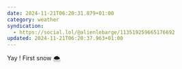 ```yaml
---
date: 2024-11-21T06:20:31.879+01:00
category: weather
syndication:
  - https://social.lol/@alienlebarge/113519259665176692
updated: 2024-11-21T06:20:37.963+01:00
---
```


Yay !
First snow 🌨️
